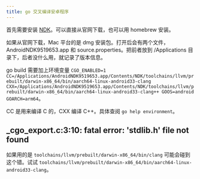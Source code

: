 ```yaml
---
title: go 交叉编译安卓程序
---
```



首先需要安装 [NDK](https://developer.android.com/ndk/downloads)。可以直接从官网下载，也可以用 homebrew 安装。

如果从官网下载，Mac 平台的是 dmg 安装包。打开后会有两个文件，AndroidNDK9519653.app 和 source.properties。把前者放到 /Applications 目录下，后者没什么用，就记录了版本信息。

go build 需要加上环境变量 `CGO_ENABLED=1 CC=/Applications/AndroidNDK9519653.app/Contents/NDK/toolchains/llvm/prebuilt/darwin-x86_64/bin/aarch64-linux-android33-clang CXX=/Applications/AndroidNDK9519653.app/Contents/NDK/toolchains/llvm/prebuilt/darwin-x86_64/bin/aarch64-linux-android33-clang++ GOOS=android GOARCH=arm64`。

CC 是用来编译 C 的，CXX 编译 C++。具体查阅 `go help environment`。

## _cgo_export.c:3:10: fatal error: 'stdlib.h' file not found

如果用的是 `toolchains/llvm/prebuilt/darwin-x86_64/bin/clang` 可能会碰到这个错。试试 `toolchains/llvm/prebuilt/darwin-x86_64/bin/aarch64-linux-android33-clang`。
